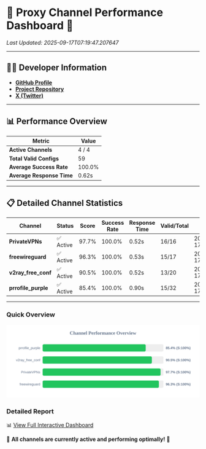# 🌟 Proxy Channel Performance Dashboard 🌟

_Last Updated: 2025-09-17T07:19:47.207647_

---

## 👩‍💻 Developer Information

- **[GitHub Profile](https://github.com/4n0nymou3)**  
- **[Project Repository](https://github.com/4n0nymou3/multi-proxy-config-fetcher)**  
- **[X (Twitter)](https://x.com/4n0nymou3)**  

---

## 📊 Performance Overview

| Metric                | Value       |
|-----------------------|-------------|
| **Active Channels**   | 4 / 4       |
| **Total Valid Configs** | 59          |
| **Average Success Rate** | 100.0%      |
| **Average Response Time** | 0.62s       |

---

## 📋 Detailed Channel Statistics

| Channel          | Status     | Score  | Success Rate | Response Time | Valid/Total | Last Success               |
|------------------|------------|--------|--------------|---------------|-------------|----------------------------|
| **PrivateVPNs**  | ✅ Active  | 97.7%  | 100.0% | 0.52s         | 16/16       | 2025-09-17T07:19:46.652445 |
| **freewireguard**  | ✅ Active  | 96.3%  | 100.0% | 0.53s         | 15/17       | 2025-09-17T07:19:47.205859 |
| **v2ray_free_conf**  | ✅ Active  | 90.5%  | 100.0% | 0.52s         | 13/20       | 2025-09-17T07:19:46.096125 |
| **prrofile_purple**  | ✅ Active  | 85.4%  | 100.0% | 0.90s         | 15/32       | 2025-09-17T07:19:45.514720 |

---

### Quick Overview
<div align="center">
  <a href="https://raw.githubusercontent.com/nullluser/NullRepo/refs/heads/main/assets/channel_stats_chart.svg">
    <img src="https://raw.githubusercontent.com/nullluser/NullRepo/refs/heads/main/assets/channel_stats_chart.svg" alt="Source Performance Statistics" width="800">
  </a>
</div>

### Detailed Report
📊 [View Full Interactive Dashboard](https://htmlpreview.github.io/?https://github.com/nullluser/NullRepo/blob/main/assets/performance_report.html)

🎉 **All channels are currently active and performing optimally!** 🎉

